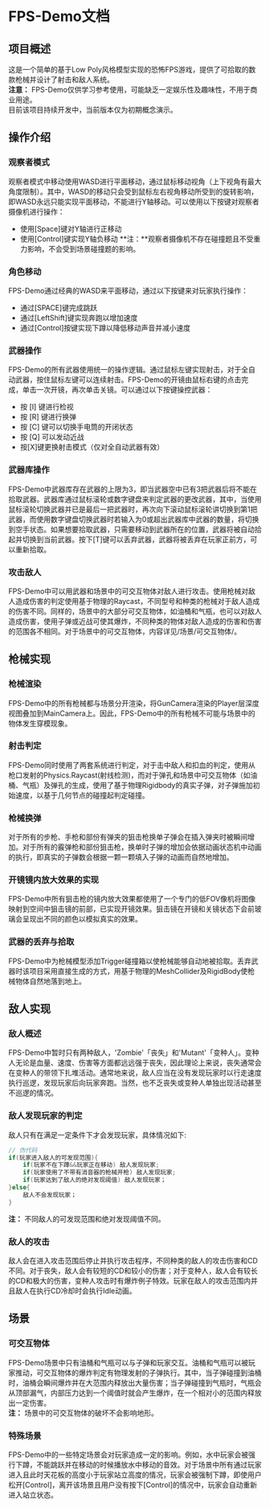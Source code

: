 # FPS-Demo文档
## 项目概述
这是一个简单的基于Low Poly风格模型实现的恐怖FPS游戏，提供了可拾取的数款枪械并设计了射击和敌人系统。  
**注意：** FPS-Demo仅供学习参考使用，可能缺乏一定娱乐性及趣味性，不用于商业用途。  
目前该项目持续开发中，当前版本仅为初期概念演示。

## 操作介绍
### 观察者模式
观察者模式中移动使用WASD进行平面移动，通过鼠标移动视角（上下视角有最大角度限制）。其中，WASD的移动只会受到鼠标左右视角移动所受到的旋转影响，即WASD永远只能实现平面移动，不能进行Y轴移动。可以使用以下按键对观察者摄像机进行操作：
   - 使用[Space]键对Y轴进行正移动
   - 使用[Control]键实现Y轴负移动
**注：**观察者摄像机不存在碰撞题且不受重力影响，不会受到场景碰撞题的影响。
### 角色移动
FPS-Demo通过经典的WASD来平面移动，通过以下按键来对玩家执行操作：
   - 通过[SPACE]键完成跳跃
   - 通过[LeftShift]键实现奔跑以增加速度
   - 通过[Control]按键实现下蹲以降低移动声音并减小速度
### 武器操作
FPS-Demo的所有武器使用统一的操作逻辑。通过鼠标左键实现射击，对于全自动武器，按住鼠标左键可以连续射击。FPS-Demo的开镜由鼠标右键的点击完成，单击一次开镜，再次单击关镜。可以通过以下按键操控武器：
   - 按 [I] 键进行检视
   - 按 [R] 键进行换弹
   - 按 [C] 键可以切换手电筒的开闭状态
   - 按 [Q] 可以发动近战
   - 按[X]键更换射击模式（仅对全自动武器有效）
### 武器库操作
FPS-Demo中武器库存在武器的上限为3，即当武器空中已有3把武器后将不能在拾取武器。武器库通过鼠标滚轮或数字键盘来判定武器的更改武器，其中，当使用鼠标滚轮切换武器并已是最后一把武器时，再次向下滚动鼠标滚轮讲切换到第1把武器，而使用数字键盘切换武器时若输入为0或超出武器库中武器的数量，将切换到空手状态。如果想要拾取武器，只需要移动到武器所在的位置，武器将被自动拾起并切换到当前武器。按下[T]键可以丢弃武器，武器将被丢弃在玩家正前方，可以重新拾取。
### 攻击敌人
FPS-Demo中可以用武器和场景中的可交互物体对敌人进行攻击。使用枪械对敌人造成伤害的判定使用基于物理的Raycast，不同型号和种类的枪械对于敌人造成的伤害不同。同样的，场景中的大部分可交互物体，如油桶和气瓶，也可以对敌人造成伤害，使用子弹或近战可使其爆炸，不同种类的物体对敌人造成的伤害和伤害的范围各不相同。对于场景中的可交互物体，内容详见/场景/可交互物体/。

## 枪械实现
### 枪械渲染
FPS-Demo中的所有枪械都与场景分开渲染，将GunCamera渲染的Player层深度视图叠加到MainCamera上。因此，FPS-Demo中的所有枪械不可能与场景中的物体发生穿模现象。
### 射击判定
FPS-Demo同时使用了两套系统进行判定，对于击中敌人和扣血的判定，使用从枪口发射的Physics.Raycast(射线检测)，而对于弹孔和场景中可交互物体（如油桶、气瓶）及弹孔的生成，使用了基于物理Rigidbody的真实子弹，对子弹施加初始速度，以基于几何节点的碰撞起判定碰撞。
### 枪械换弹
对于所有的步枪、手枪和部份有弹夹的狙击枪换单子弹会在插入弹夹时被瞬间增加。对于所有的霰弹枪和部份狙击枪，换单时子弹的增加会依据动画状态机中动画的执行，即真实的子弹数会根据一颗一颗填入子弹的动画而自然地增加。
### 开镜镜内放大效果的实现
FPS-Demo中所有狙击枪的镜内放大效果都使用了一个专门的低FOV像机将图像映射到空间中狙击镜的前部，已实现开镜效果。狙击镜在开镜和关镜状态下会前玻璃会呈现出不同的颜色以模拟真实的效果。
### 武器的丢弃与拾取
FPS-Demo中为枪械模型添加Trigger碰撞箱以使枪械能够自动地被拾取。丢弃武器时该项目采用直接生成的方式，用基于物理的MeshCollider及RigidBody使枪械物体自然地落到地上。

## 敌人实现
### 敌人概述
FPS-Demo中暂时只有两种敌人，'Zombie'「丧失」和'Mutant'「变种人」。变种人无论是血量、速度、伤害等方面都远远强于丧失，因此理论上来说，丧失通常会在变种人的带领下扎堆活动。通常地来说，敌人应当在没有发现玩家时以行走速度执行巡逻，发现玩家后向玩家奔跑。当然，也不乏丧失或变种人单独出现活动甚至不巡逻的情况。
### 敌人发现玩家的判定
敌人只有在满足一定条件下才会发现玩家，具体情况如下:
```c#
// 伪代码
if(玩家进入敌人的可发现范围){
    if(玩家不在下蹲&&玩家正在移动) 敌人发现玩家;
    if(玩家使用了不带有消音器的枪械开枪) 敌人发现玩家;
    if(玩家达到了敌人的绝对发现阈值) 敌人发现玩家；
}else{
    敌人不会发现玩家；
}
```
**注：** 不同敌人的可发现范围和绝对发现阈值不同。
### 敌人的攻击
敌人会在进入攻击范围后停止并执行攻击程序，不同种类的敌人的攻击伤害和CD不同。对于丧失，敌人会有较短的CD和较小的伤害；对于变种人，敌人会有较长的CD和极大的伤害，变种人攻击时有爆炸例子特效。玩家在敌人的攻击范围内并且敌人在执行CD冷却时会执行Idle动画。

## 场景
### 可交互物体
FPS-Demo场景中只有油桶和气瓶可以与子弹和玩家交互。油桶和气瓶可以被玩家推动，可交互物体的爆炸判定有物理发射的子弹执行。其中，当子弹碰撞到油桶时，油桶会瞬间爆炸并在大范围内释放出大量伤害；当子弹碰撞到气瓶时，气瓶会从顶部漏气，内部压力达到一个阈值时就会产生爆炸，在一个相对小的范围内释放出一定伤害。  
**注：** 场景中的可交互物体的破坏不会影响地形。
### 特殊场景
FPS-Demo中的一些特定场景会对玩家造成一定的影响。例如，水中玩家会被强行下蹲，不能跳跃并在移动的时候播放水中移动的音效。对于场景中所有通过玩家进入且此时天花板的高度小于玩家站立高度的情况，玩家会被强制下蹲，即使用户松开[Control]，离开该场景且用户没有按下[Control]的情况中，玩家会自动重新进入站立状态。